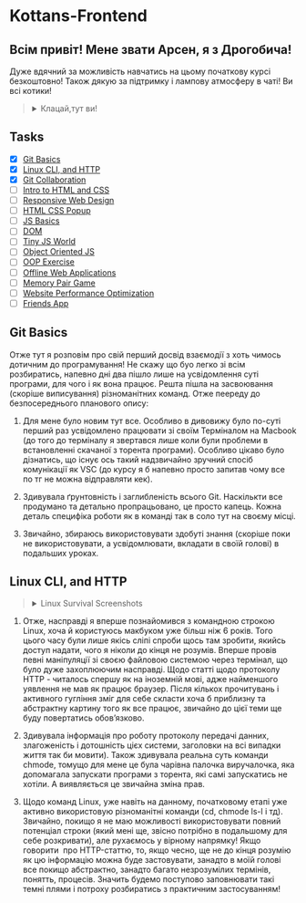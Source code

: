 # Kottans-Frontend

## Всім привіт! Мене звати Арсен, я з Дрогобича!

Дуже вдячний за можливість навчатись на цьому початкову курсі безкоштовно! Також дякую за підтримку і лампову атмосферу в чаті! Ви всі котики!
> <details>
>   <summary>Клацай,тут ви!</summary>
> <img src="cats img/alotofcats.jpeg"
> </details>


## Tasks
- [x] [Git Basics](#git-та-github)
- [x] [Linux CLI, and HTTP](#linux-cli-and-http)
- [x] [Git Collaboration](#git-collaboration)
- [ ] [Intro to HTML and CSS](#intro-to-html-and-css)
- [ ] [Responsive Web Design](#responsive-web-design)
- [ ] [HTML CSS Popup](#html-css-popup)
- [ ] [JS Basics](#js-basics)
- [ ] [DOM](#dom)
- [ ] [Tiny JS World](#tiny-js-world)
- [ ]  [Object Oriented JS](#object-oriented-js)
- [ ] [OOP Exercise](#oop-exercise)
- [ ] [Offline Web Applications](#offline-web-applications)
- [ ] [Memory Pair Game](#memory-pair-game)
- [ ] [Website Performance Optimization](#website-performance-optimization)
- [ ] [Friends App](#friends-app)

## Git Basics

Отже тут я розповім про свій перший досвід взаємодії з хоть чимось дотичним до програмування! Не скажу що буо легко зі всім розбиратись, напевно дні два пішло лише на усвідомлення суті програми, для чого і як вона працює. Решта пішла на засвоювання (скоріше виписування) різноманітних команд. Отже пеереду до безпосереднього планового опису:

1. Для мене було новим тут все. Особливо в дивовижу було по-суті перший раз усвідомлено працювати зі своїм Терміналом на Macbook (до того до терміналу я звертався лише коли були проблеми в встановленні скачаної з торента програми). Особливо цікаво було дізнатись, що існує ось такий надзвичайно зручний спосіб комунікації як VSC (до курсу я б напевно просто запитав чому все по тг не можна відправляти кек).

2. Здивувала ґрунтовність і заглибленість всього Git. Наскількти все продумано та детально пропрацьовано, це просто капець. Кожна деталь специфіка роботи як в команді так в соло тут на своєму місці.

3. Звичайно, збираюсь використовувати здобуті знання (скоріше поки не використовувати, а усвідомлювати, вкладати в своїй голові) в подальших уроках.

## Linux CLI, and HTTP

> <details>
>   <summary>Linux Survival Screenshots</summary>
> <img src="task_linux_cli/LinuxQuiz1.png"
>   <summary></summary>
> <img src="task_linux_cli/LinuxQuiz2.png"
>   <summary></summary>
> <img src="task_linux_cli/LinuxQuiz3.png"
>   <summary></summary>
> <img src="task_linux_cli/LinuxQuiz4.png"
> </details>

1. Отже, насправді я вперше познайомився з командною строкою Linux, хоча й користуюсь макбуком уже більш ніж 6 років. Того цього часу були лише якісь сліпі спроби щось там зробити, якийсь доступ надати, чого я ніколи до кінця не розумів. Вперше провів певні маніпуляції зі своєю файловою системою через термінал, що було дуже захоплюючим насправді. Щодо статті щодо протоколу HTTP - читалось спершу як на іноземній мові, адже найменшого уявлення не мав як працює браузер. Після кількох прочитувань і активного гугління зміг для себе скласти хоча б приблизну та абстрактну картину того як все працює, звичайно до цієї теми ще буду повертатись обовʼязково.

2. Здивувала інформація про роботу протоколу передачі данних, злагоженість і дотошність цієх системи, заголовки на всі випадки життя так би мовити). Також здивувала реальна суть команди chmode, томущо для мене це була чарівна палочка виручалочка, яка допомагала запускати програми з торента, які самі запускатись не хотіли. А виявляється це звичайна зміна прав.

3. Щодо команд Linux, уже навіть на данному, початковому етапі уже активно використовую різноманітні команди (cd, chmode ls-l і тд). Звичайно, покищо я не маю можливості використовувати повний потенціал строки (який мені ще, звісно потрібно в подальшому для себе розкривати), але рухаємось у вірному напрямку! Якщо говорити  про HTTP-статтю, то, якщо чесно, ще не до кінця розумію як цю інформацію можна буде застовувати, занадто в моїй голові все покищо абстрактно, занадто багато незрозумілих термінів, понятть, процесів. Значить будемо поступово заповнювати такі темні плями і потроху розбиратись з практичним застосуванням!
